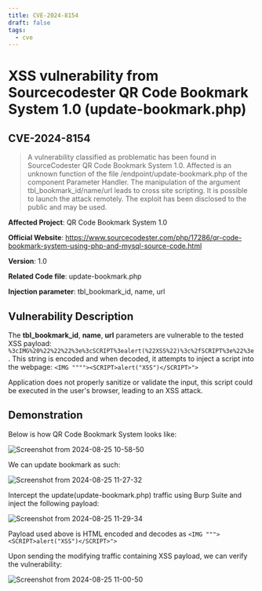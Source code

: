 ```yaml
---
title: CVE-2024-8154
draft: false
tags:
  - cve
---
```


# XSS vulnerability from Sourcecodester QR Code Bookmark System 1.0 (update-bookmark.php)
## CVE-2024-8154

> A vulnerability classified as problematic has been found in SourceCodester QR Code Bookmark System 1.0. Affected is an unknown function of the file /endpoint/update-bookmark.php of the component Parameter Handler. The manipulation of the argument tbl_bookmark_id/name/url leads to cross site scripting. It is possible to launch the attack remotely. The exploit has been disclosed to the public and may be used.

**Affected Project**: QR Code Bookmark System 1.0

**Official Website**: https://www.sourcecodester.com/php/17286/qr-code-bookmark-system-using-php-and-mysql-source-code.html

**Version**: 1.0

**Related Code file**: update-bookmark.php

**Injection parameter**: tbl_bookmark_id, name, url

## Vulnerability Description

The **tbl_bookmark_id**, **name**, **url** parameters are vulnerable to the tested XSS payload: `%3cIMG%20%22%22%22%3e%3cSCRIPT%3ealert(%22XSS%22)%3c%2fSCRIPT%3e%22%3e`. This string is encoded and when decoded, it attempts to inject a script into the webpage:
`<IMG """"><SCRIPT>alert("XSS")</SCRIPT>">`

Application does not properly sanitize or validate the input, this script could be executed in the user's browser, leading to an XSS attack.

## Demonstration
Below is how QR Code Bookmark System looks like:

![Screenshot from 2024-08-25 10-58-50](https://github.com/user-attachments/assets/ea1d467c-872b-434d-9039-2d4638a861d5)

We can update bookmark as such:

![Screenshot from 2024-08-25 11-27-32](https://github.com/user-attachments/assets/b577edf3-6196-4191-841f-e61ff49ef633)

Intercept the update(update-bookmark.php) traffic using Burp Suite and inject the following payload:

![Screenshot from 2024-08-25 11-29-34](https://github.com/user-attachments/assets/ec0bef13-67cf-4aa1-83bb-d22e4c2f40f5)

Payload used above is HTML encoded and decodes as `<IMG """><SCRIPT>alert("XSS")</SCRIPT>">`

Upon sending the modifying traffic containing XSS payload, we can verify the vulnerability:

![Screenshot from 2024-08-25 11-00-50](https://github.com/user-attachments/assets/28168943-a37b-473f-bdc5-26c78ede3034)
